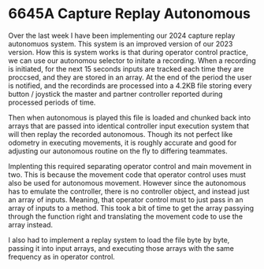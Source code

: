 # 6645A Capture Replay Autonomous

Over the last week I have been implementing our 2024 capture replay autonomuos system. This system is an improved version of our 2023 version. How this is system works is that during operator control practice, we can use our autonomou selector to initate a recording. When a recording is initiated, for the next 15 seconds inputs are tracked each time they are proccsed, and they are stored in an array. At the end of the period the user is notified, and the recordinds are processed into a 4.2KB file storing every button / joystick the master and partner controller reported during processed periods of time.

Then when autonomous is played this file is loaded and chunked back into arrays that are passed into identical controller input execution system that will then replay the recorded autonomous. Though its not perfect like odometry in executing movements, it is roughly accurate and good for adjusting our autonomous routine on the fly to differing teammates.

Implenting this required separating operator control and main movement in two. This is because the movement code that operator control uses must also be used for autonomous movement. However since the autonomous has to emulate the controller, there is no controller object, and instead just an array of inputs. Meaning, that operator control must to just pass in an array of inputs to a method. This took a bit of time to get the array passying through the function right and translating the movement code to use the array instead.

I also had to implement a replay system to load the file byte by byte, passing it into input arrays, and executing those arrays with the same frequency as in operator control.